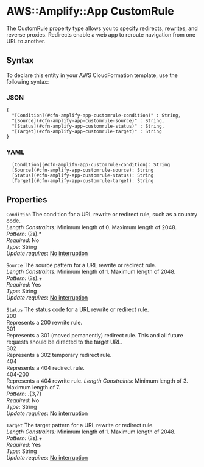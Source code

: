 # AWS::Amplify::App CustomRule<a name="aws-properties-amplify-app-customrule"></a>

The CustomRule property type allows you to specify redirects, rewrites, and reverse proxies\. Redirects enable a web app to reroute navigation from one URL to another\.

## Syntax<a name="aws-properties-amplify-app-customrule-syntax"></a>

To declare this entity in your AWS CloudFormation template, use the following syntax:

### JSON<a name="aws-properties-amplify-app-customrule-syntax.json"></a>

```
{
  "[Condition](#cfn-amplify-app-customrule-condition)" : String,
  "[Source](#cfn-amplify-app-customrule-source)" : String,
  "[Status](#cfn-amplify-app-customrule-status)" : String,
  "[Target](#cfn-amplify-app-customrule-target)" : String
}
```

### YAML<a name="aws-properties-amplify-app-customrule-syntax.yaml"></a>

```
  [Condition](#cfn-amplify-app-customrule-condition): String
  [Source](#cfn-amplify-app-customrule-source): String
  [Status](#cfn-amplify-app-customrule-status): String
  [Target](#cfn-amplify-app-customrule-target): String
```

## Properties<a name="aws-properties-amplify-app-customrule-properties"></a>

`Condition` <a name="cfn-amplify-app-customrule-condition"></a>
The condition for a URL rewrite or redirect rule, such as a country code\.  
_Length Constraints:_ Minimum length of 0\. Maximum length of 2048\.  
_Pattern:_ \(?s\)\.\*  
_Required_: No  
_Type_: String  
_Update requires_: [No interruption](https://docs.aws.amazon.com/AWSCloudFormation/latest/UserGuide/using-cfn-updating-stacks-update-behaviors.html#update-no-interrupt)

`Source` <a name="cfn-amplify-app-customrule-source"></a>
The source pattern for a URL rewrite or redirect rule\.  
_Length Constraints:_ Minimum length of 1\. Maximum length of 2048\.  
_Pattern:_ \(?s\)\.\+  
_Required_: Yes  
_Type_: String  
_Update requires_: [No interruption](https://docs.aws.amazon.com/AWSCloudFormation/latest/UserGuide/using-cfn-updating-stacks-update-behaviors.html#update-no-interrupt)

`Status` <a name="cfn-amplify-app-customrule-status"></a>
The status code for a URL rewrite or redirect rule\.  
200  
Represents a 200 rewrite rule\.  
301  
Represents a 301 \(moved pemanently\) redirect rule\. This and all future requests should be directed to the target URL\.  
302  
Represents a 302 temporary redirect rule\.  
404  
Represents a 404 redirect rule\.  
404\-200  
Represents a 404 rewrite rule\.
_Length Constraints:_ Minimum length of 3\. Maximum length of 7\.  
_Pattern:_ \.\{3,7\}  
_Required_: No  
_Type_: String  
_Update requires_: [No interruption](https://docs.aws.amazon.com/AWSCloudFormation/latest/UserGuide/using-cfn-updating-stacks-update-behaviors.html#update-no-interrupt)

`Target` <a name="cfn-amplify-app-customrule-target"></a>
The target pattern for a URL rewrite or redirect rule\.  
_Length Constraints:_ Minimum length of 1\. Maximum length of 2048\.  
_Pattern:_ \(?s\)\.\+  
_Required_: Yes  
_Type_: String  
_Update requires_: [No interruption](https://docs.aws.amazon.com/AWSCloudFormation/latest/UserGuide/using-cfn-updating-stacks-update-behaviors.html#update-no-interrupt)
